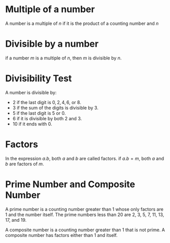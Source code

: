# Multiple of a number
A number is a multiple of $n$ if it is the product of a counting number and $n$
# Divisible by a number
if a number $m$ is a multiple of $n$, then $m$ is divisible by $n$.
# Divisibility Test
A number is divisible by:
- $2$ if the last digit is $0, 2, 4, 6,$ or $8$.
- $3$ if the sum of the digits is divisible by $3$.
- $5$ if the last digit is $5$ or $0$.
- $6$ if it is divisible by both $2$ and $3$.
- $10$ if it ends with $0$.
# Factors
In the expression $a.b$, both $a$ and $b$ are called factors. if $a.b=m$, both $a$ and $b$ are factors of $m$.
# Prime Number and Composite Number
A prime number is a counting number greater than 1 whose only factors are 1 and the number itself. The prime numbers less than $20$ are $2$, $3$, $5$, $7$, $11$, $13$, $17$, and $19$.

A composite number is a counting number greater than $1$ that is not prime. A composite number has factors either than $1$ and itself.

